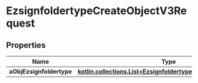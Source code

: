 
# EzsignfoldertypeCreateObjectV3Request

## Properties
| Name | Type | Description | Notes |
| ------------ | ------------- | ------------- | ------------- |
| **aObjEzsignfoldertype** | [**kotlin.collections.List&lt;EzsignfoldertypeRequestCompoundV3&gt;**](EzsignfoldertypeRequestCompoundV3.md) |  |  |



